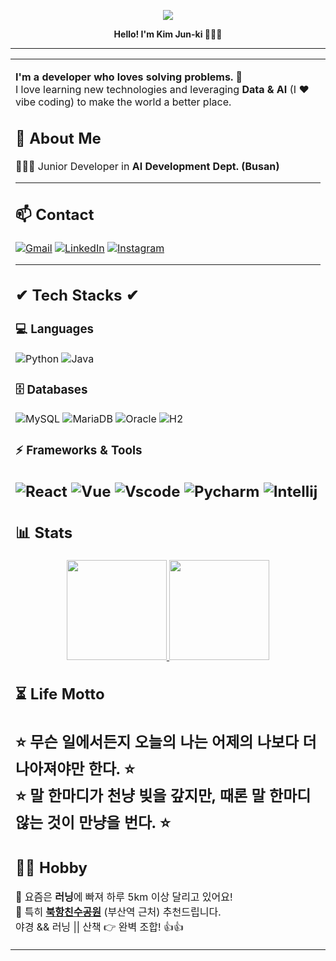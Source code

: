 <p align="center">
  <img src="https://capsule-render.vercel.app/api?type=rounded&color=gradient&height=120&text=Welcome%20to%20My%20GitHub!&fontSize=40&fontAlignY=55" />
</p>

<p align="center">
  <b>Hello! I'm Kim Jun-ki 👨🏻‍💻</b><br>
</p>

---

<table align="center">
<tr><td>

**I'm a developer who loves solving problems.** 🚀  
I love learning new technologies and leveraging **Data & AI** (I ❤ vibe coding) to make the world a better place.  

## 🌱 About Me  
👨🏻‍💻 Junior Developer in **AI Development Dept. (Busan)**  

---

## 📫 Contact  

[![Gmail](https://img.shields.io/badge/Gmail-D14836.svg?logo=Gmail&logoColor=white)](mailto:wnsrl5102@gmail.com)
[![LinkedIn](https://img.shields.io/badge/LinkedIn-0A66C2.svg?logo=linkedin&logoColor=white)](https://kr.linkedin.com/in/%EC%A4%80%EA%B8%B0-%EA%B9%80-7466a7213?trk=people-guest_people_search-card)
[![Instagram](https://img.shields.io/badge/Instagram-E4405F.svg?&logo=instagram&logoColor=white)](https://Instagram.com/rlawns7l)

---

## ✔ Tech Stacks ✔  

### 💻 Languages  
![Python](https://img.shields.io/badge/Python-3776AB.svg?logo=Python&logoColor=white)
![Java](https://img.shields.io/badge/Java-007396.svg?logo=Java&logoColor=white)

### 🗄 Databases  
![MySQL](https://img.shields.io/badge/MySQL-4479A1.svg?logo=MySQL&logoColor=white)
![MariaDB](https://img.shields.io/badge/MariaDB-003545.svg?logo=mariadb&logoColor=white)
![Oracle](https://img.shields.io/badge/Oracle-F80000.svg?logo=Oracle&logoColor=white)
![H2](https://img.shields.io/badge/H2Database-2.1.214-yellow)

### ⚡ Frameworks & Tools  
![React](https://img.shields.io/badge/React-61DAFB.svg?logo=react&logoColor=white)
![Vue](https://img.shields.io/badge/Vue.js-35495E.svg?logo=vuedotjs&logoColor=4FC08D)
![Vscode](https://img.shields.io/badge/Visual%20Studio%20Code-007ACC?logo=visualstudiocode&logoColor=fff&style=plastic)
![Pycharm](https://img.shields.io/badge/PyCharm-000000?logo=PyCharm&logoColor=white)
![Intellij](https://img.shields.io/badge/Intellij%20Idea-000?logo=intellij-idea)
---


## 📊 Stats  
<p align="center">
  <a href="[solved.ac](https://solved.ac/profile/junki1912)">
    <img src="http://mazassumnida.wtf/api/v2/generate_badge?boj=junki1912" height="160px"/> 
  </a>
  <img src="https://github-readme-stats.vercel.app/api?username=junki1912&show_icons=true&theme=tokyonight" height="160px"/>
</p>

## ⏳ Life Motto  
⭐️ 무슨 일에서든지 오늘의 나는 어제의 나보다 더 나아져야만 한다. ⭐️  
⭐️ 말 한마디가 천냥 빚을 갚지만, 때론 말 한마디 않는 것이 만냥을 번다. ⭐️  
---

## 🙆‍♂️ Hobby  
👟 요즘은 **러닝**에 빠져 하루 5km 이상 달리고 있어요!  
🌃 특히 **[북항친수공원](https://www.bisco.or.kr/northportwaterfrontpark/sub/sub01/sub01_3/)** (부산역 근처) 추천드립니다.  
야경 && 러닝 || 산책 👉 완벽 조합! 👍👍  

</td></tr>
</table>

